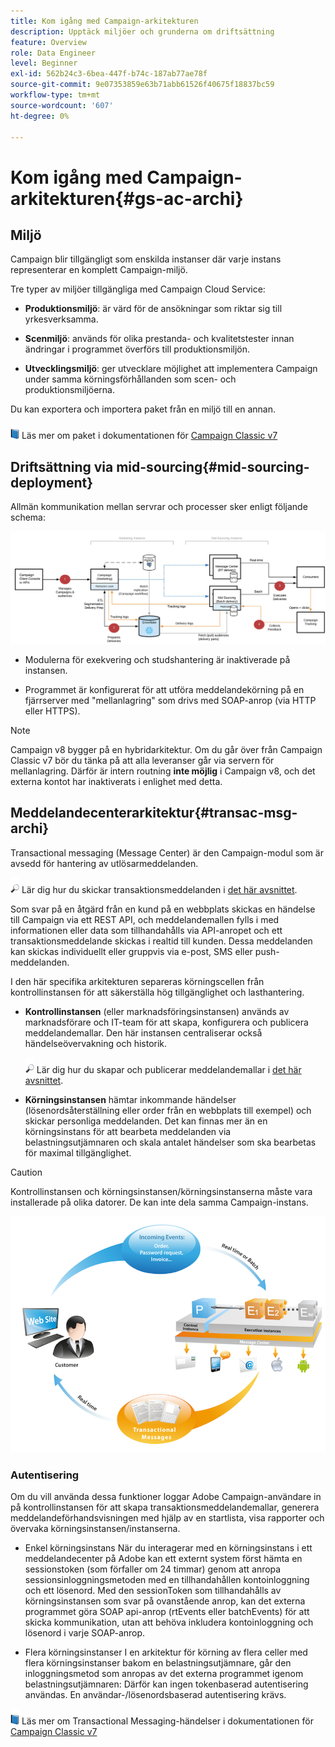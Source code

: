 ```yaml
---
title: Kom igång med Campaign-arkitekturen
description: Upptäck miljöer och grunderna om driftsättning
feature: Overview
role: Data Engineer
level: Beginner
exl-id: 562b24c3-6bea-447f-b74c-187ab77ae78f
source-git-commit: 9e07353859e63b71abb61526f40675f18837bc59
workflow-type: tm+mt
source-wordcount: '607'
ht-degree: 0%

---
```


# Kom igång med Campaign-arkitekturen{#gs-ac-archi}

## Miljö

Campaign blir tillgängligt som enskilda instanser där varje instans representerar en komplett Campaign-miljö.

Tre typer av miljöer tillgängliga med Campaign Cloud Service:

* **Produktionsmiljö**: är värd för de ansökningar som riktar sig till yrkesverksamma.

* **Scenmiljö**: används för olika prestanda- och kvalitetstester innan ändringar i programmet överförs till produktionsmiljön.

* **Utvecklingsmiljö**: ger utvecklare möjlighet att implementera Campaign under samma körningsförhållanden som scen- och produktionsmiljöerna.

Du kan exportera och importera paket från en miljö till en annan.

![](../assets/do-not-localize/book.png) Läs mer om paket i dokumentationen för  [Campaign Classic v7](https://experienceleague.adobe.com/docs/campaign-classic/using/getting-started/administration-basics/working-with-data-packages.html)

## Driftsättning via mid-sourcing{#mid-sourcing-deployment}

Allmän kommunikation mellan servrar och processer sker enligt följande schema:

![](assets/architecture.png)

* Modulerna för exekvering och studshantering är inaktiverade på instansen.

* Programmet är konfigurerat för att utföra meddelandekörning på en fjärrserver med &quot;mellanlagring&quot; som drivs med SOAP-anrop (via HTTP eller HTTPS).

>[!NOTE]
>
> Campaign v8 bygger på en hybridarkitektur. Om du går över från Campaign Classic v7 bör du tänka på att alla leveranser går via servern för mellanlagring.
> Därför är intern routning **inte möjlig** i Campaign v8, och det externa kontot har inaktiverats i enlighet med detta.

## Meddelandecenterarkitektur{#transac-msg-archi}

Transactional messaging (Message Center) är den Campaign-modul som är avsedd för hantering av utlösarmeddelanden.

![](../assets/do-not-localize/glass.png) Lär dig hur du skickar transaktionsmeddelanden i  [det här avsnittet](../send/transactional.md).

Som svar på en åtgärd från en kund på en webbplats skickas en händelse till Campaign via ett REST API, och meddelandemallen fylls i med informationen eller data som tillhandahålls via API-anropet och ett transaktionsmeddelande skickas i realtid till kunden. Dessa meddelanden kan skickas individuellt eller gruppvis via e-post, SMS eller push-meddelanden.

I den här specifika arkitekturen separeras körningscellen från kontrollinstansen för att säkerställa hög tillgänglighet och lasthantering.

* **Kontrollinstansen** (eller marknadsföringsinstansen) används av marknadsförare och IT-team för att skapa, konfigurera och publicera meddelandemallar. Den här instansen centraliserar också händelseövervakning och historik.

   ![](../assets/do-not-localize/glass.png) Lär dig hur du skapar och publicerar meddelandemallar i  [det här avsnittet](../send/transactional.md).

* **Körningsinstansen** hämtar inkommande händelser (lösenordsåterställning eller order från en webbplats till exempel) och skickar personliga meddelanden. Det kan finnas mer än en körningsinstans för att bearbeta meddelanden via belastningsutjämnaren och skala antalet händelser som ska bearbetas för maximal tillgänglighet.

>[!CAUTION]
>
>Kontrollinstansen och körningsinstansen/körningsinstanserna måste vara installerade på olika datorer. De kan inte dela samma Campaign-instans.

![](assets/messagecenter_diagram.png)

### Autentisering

Om du vill använda dessa funktioner loggar Adobe Campaign-användare in på kontrollinstansen för att skapa transaktionsmeddelandemallar, generera meddelandeförhandsvisningen med hjälp av en startlista, visa rapporter och övervaka körningsinstansen/instanserna.

* Enkel körningsinstans
När du interagerar med en körningsinstans i ett meddelandecenter på Adobe kan ett externt system först hämta en sessionstoken (som förfaller om 24 timmar) genom att anropa sessionsinloggningsmetoden med en tillhandahållen kontoinloggning och ett lösenord.
Med den sessionToken som tillhandahålls av körningsinstansen som svar på ovanstående anrop, kan det externa programmet göra SOAP api-anrop (rtEvents eller batchEvents) för att skicka kommunikation, utan att behöva inkludera kontoinloggning och lösenord i varje SOAP-anrop.

* Flera körningsinstanser
I en arkitektur för körning av flera celler med flera körningsinstanser bakom en belastningsutjämnare, går den inloggningsmetod som anropas av det externa programmet igenom belastningsutjämnaren: Därför kan ingen tokenbaserad autentisering användas. En användar-/lösenordsbaserad autentisering krävs.

![](../assets/do-not-localize/book.png) Läs mer om Transactional Messaging-händelser i dokumentationen för  [Campaign Classic v7](https://experienceleague.adobe.com/docs/campaign-classic/using/transactional-messaging/processing/event-description.html#about-transactional-messaging-datamodel)